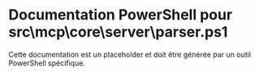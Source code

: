 # Documentation PowerShell pour src\mcp\core\server\parser.ps1

Cette documentation est un placeholder et doit être générée par un outil PowerShell spécifique.

